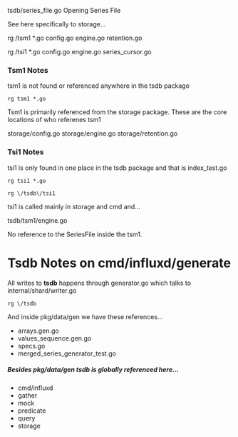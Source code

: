 
tsdb/series_file.go
Opening Series File

See here specifically to storage...

rg \/tsm1 *.go
config.go
engine.go
retention.go

rg \/tsi1 *.go
config.go
engine.go
series_cursor.go

### Tsm1 Notes

tsm1 is not found or referenced anywhere in the tsdb package

```
rg tsm1 *.go
```

Tsm1 is primarily referenced from the storage package.
These are the core locations of who referenes tsm1

storage/config.go
storage/engine.go
storage/retention.go

### Tsi1 Notes

tsi1 is only found in one place in the tsdb package and that is index_test.go

```
rg tsi1 *.go
```

```
rg \/tsdb\/tsi1
```

tsi1 is called mainly in storage and cmd and...

tsdb/tsm1/engine.go

No reference to the SeriesFile inside the tsm1.

# Tsdb Notes on cmd/influxd/generate

All writes to **tsdb** happens through generator.go which talks to internal/shard/writer.go

```
rg \/tsdb
```

And inside pkg/data/gen we have these references...

* arrays.gen.go
* values_sequence.gen.go
* specs.go
* merged_series_generator_test.go

##### Besides pkg/data/gen tsdb is globally referenced here...

* cmd/influxd
* gather
* mock
* predicate
* query
* storage
